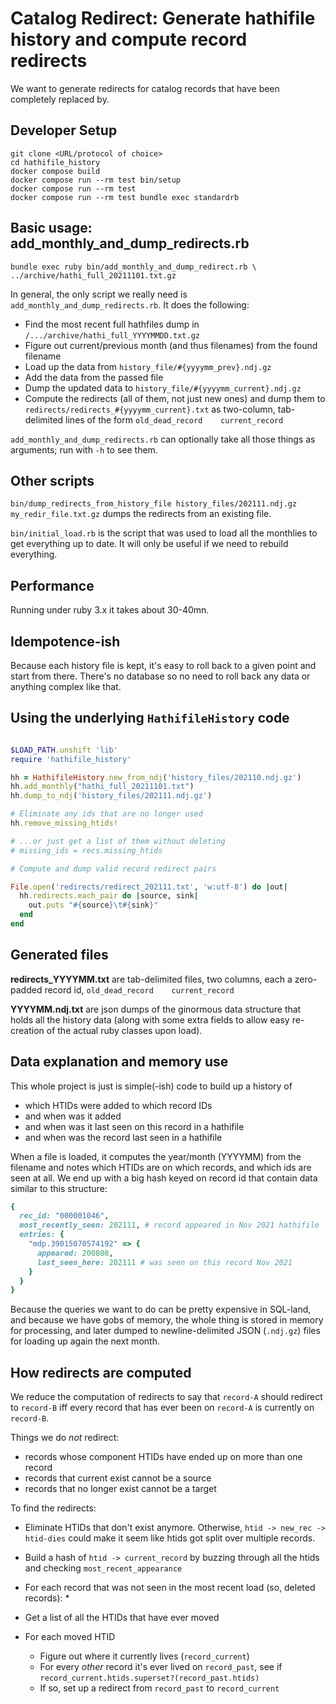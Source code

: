 # Catalog Redirect: Generate hathifile history and compute record redirects

We want to generate redirects for catalog records that have been completely
replaced by.

## Developer Setup

```
git clone <URL/protocol of choice>
cd hathifile_history
docker compose build
docker compose run --rm test bin/setup
docker compose run --rm test
docker compose run --rm test bundle exec standardrb
```

## Basic usage: add_monthly_and_dump_redirects.rb

```shell
bundle exec ruby bin/add_monthly_and_dump_redirect.rb \
../archive/hathi_full_20211101.txt.gz
```

In general, the only script we really need is
`add_monthly_and_dump_redirects.rb`. It does the following:

* Find the most recent full hathfiles dump in `/.../archive/hathi_full_YYYYMMDD.txt.gz`
* Figure out current/previous month (and thus filenames) from the found
  filename
* Load up the data from `history_file/#{yyyymm_prev}.ndj.gz`
* Add the data from the passed file
* Dump the updated data to `history_file/#{yyyymm_current}.ndj.gz`
* Compute the redirects (all of them, not just new ones) and dump them
  to `redirects/redirects_#{yyyymm_current}.txt` as two-column,
  tab-delimited lines of the form `old_dead_record    current_record`

`add_monthly_and_dump_redirects.rb` can optionally take all those things as arguments;
run with `-h` to see them.


## Other scripts

`bin/dump_redirects_from_history_file history_files/202111.ndj.gz
my_redir_file.txt.gz` dumps the redirects from an existing file.

`bin/initial_load.rb` is the script that was used to load all the
monthlies to get everything up to date. It will only be useful if
we need to rebuild everything.

## Performance

Running under ruby 3.x it takes about 30-40mn.

## Idempotence-ish

Because each history file is kept, it's easy to roll back to
a given point and start from there. There's no database so no
need to roll back any data or anything complex like that.

## Using the underlying `HathifileHistory` code

```ruby

$LOAD_PATH.unshift 'lib'
require 'hathifile_history'

hh = HathifileHistory.new_from_ndj('history_files/202110.ndj.gz')
hh.add_monthly("hathi_full_20211101.txt")
hh.dump_to_ndj('history_files/202111.ndj.gz')

# Eliminate any ids that are no longer used
hh.remove_missing_htids!

# ...or just get a list of them without deleting
# missing_ids = recs.missing_htids

# Compute and dump valid record redirect pairs

File.open('redirects/redirect_202111.txt', 'w:utf-8') do |out|
  hh.redirects.each_pair do |source, sink|
    out.puts "#{source}\t#{sink}"
  end
end

```



## Generated files

**redirects_YYYYMM.txt** are tab-delimited files, two columns, each a
zero-padded record id, `old_dead_record    current_record`

**YYYYMM.ndj.txt** are json dumps of the ginormous data structure that
holds all the history data (along with some extra fields to allow easy
re-creation of the actual ruby classes upon load).

## Data explanation and memory use

This whole project is just is simple(-ish) code to build up a history of

* which HTIDs were added to which record IDs
* and when was it added
* and when was it last seen on this record in a hathifile
* and when was the record last seen in a hathifile

When a file is loaded, it computes the year/month (YYYYMM) from the filename
and notes which HTIDs are on which records, and which ids are seen at all. We
end up with a big hash keyed on record id that contain data similar to
this structure:

```ruby
{
  rec_id: "000001046",
  most_recently_seen: 202111, # record appeared in Nov 2021 hathifile
  entries: {
    "mdp.39015070574192" => {
      appeared: 200808,
      last_seen_here: 202111 # was seen on this record Nov 2021
    }
  }
}
```

Because the queries we want to do can be pretty expensive in SQL-land,
and because we have gobs of memory, the whole thing is
stored in memory for processing, and later dumped to newline-delimited JSON
(`.ndj.gz`) files for loading up again the next month.


## How redirects are computed

We reduce the computation of redirects to say that `record-A` should
redirect to `record-B` iff every record that has ever been on `record-A`
is currently on `record-B`.

Things we do _not_ redirect:
  * records whose component HTIDs have ended up on more than one record
  * records that current exist cannot be a source
  * records that no longer exist cannot be a target

To find the redirects:

* Eliminate HTIDs that don't exist anymore. Otherwise,
  `htid -> new_rec -> htid-dies` could make it seem like htids got
  split over multiple records.
* Build a hash of `htid -> current_record` by buzzing through all the
  htids and checking `most_recent_appearance`
* For each record that was not seen in the most recent load (so, deleted
  records):
  *


* Get a list of all the HTIDs that have ever moved
* For each moved HTID
  * Figure out where it currently lives (`record_current`)
  * For every _other_ record it's ever lived on `record_past`, see if
    `record_current.htids.superset?(record_past.htids)`
  * If so, set up a redirect from `record_past` to `record_current`
